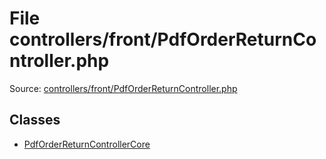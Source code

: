 File controllers/front/PdfOrderReturnController.php
=========

Source: [controllers/front/PdfOrderReturnController.php](https://github.com/PrestaShop/PrestaShop/blob/1.6.1.2/controllers/front/PdfOrderReturnController.php)


Classes
-------

* [PdfOrderReturnControllerCore](class.PdfOrderReturnControllerCore.md)

